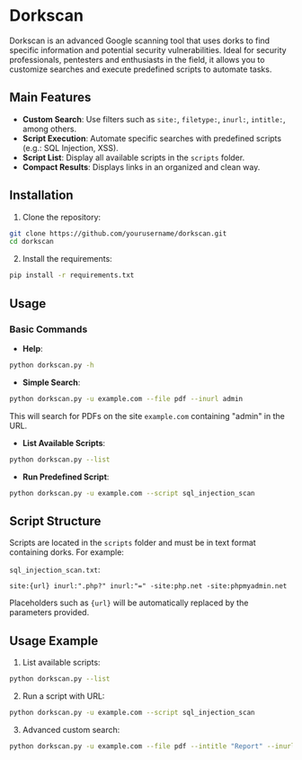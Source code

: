 # Dorkscan

Dorkscan is an advanced Google scanning tool that uses dorks to find specific information and potential security vulnerabilities. Ideal for security professionals, pentesters and enthusiasts in the field, it allows you to customize searches and execute predefined scripts to automate tasks.

## Main Features
- **Custom Search**: Use filters such as `site:`, `filetype:`, `inurl:`, `intitle:`, among others.
- **Script Execution**: Automate specific searches with predefined scripts (e.g.: SQL Injection, XSS).
- **Script List**: Display all available scripts in the `scripts` folder.
- **Compact Results**: Displays links in an organized and clean way.

## Installation

1. Clone the repository:
```bash
git clone https://github.com/yourusername/dorkscan.git
cd dorkscan
```

2. Install the requirements:
```bash
pip install -r requirements.txt
```

## Usage

### Basic Commands

- **Help**:
```bash
python dorkscan.py -h
```

- **Simple Search**:
```bash
python dorkscan.py -u example.com --file pdf --inurl admin
```
This will search for PDFs on the site `example.com` containing "admin" in the URL.

- **List Available Scripts**:
```bash
python dorkscan.py --list
```

- **Run Predefined Script**:
```bash
python dorkscan.py -u example.com --script sql_injection_scan
```

## Script Structure

Scripts are located in the `scripts` folder and must be in text format containing dorks. For example:

`sql_injection_scan.txt`:
```text
site:{url} inurl:".php?" inurl:"=" -site:php.net -site:phpmyadmin.net
```

Placeholders such as `{url}` will be automatically replaced by the parameters provided.

## Usage Example

1. List available scripts:
```bash
python dorkscan.py --list
```

2. Run a script with URL:
```bash
python dorkscan.py -u example.com --script sql_injection_scan
```

3. Advanced custom search:
```bash
python dorkscan.py -u example.com --file pdf --intitle "Report" --inurl admin
```
